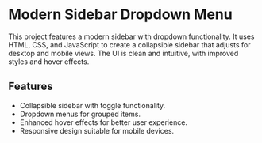 # Modern Sidebar Dropdown Menu

This project features a modern sidebar with dropdown functionality. It uses HTML, CSS, and JavaScript to create a collapsible sidebar that adjusts for desktop and mobile views. The UI is clean and intuitive, with improved styles and hover effects.

## Features

- Collapsible sidebar with toggle functionality.
- Dropdown menus for grouped items.
- Enhanced hover effects for better user experience.
- Responsive design suitable for mobile devices.
